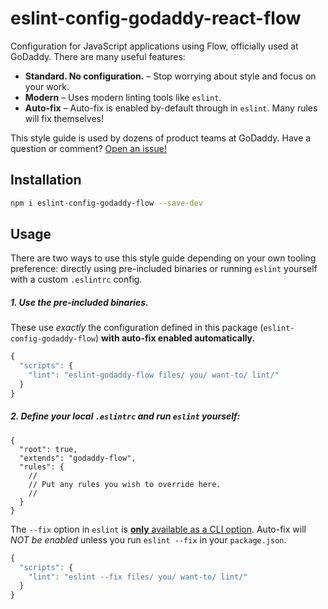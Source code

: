 # eslint-config-godaddy-react-flow

Configuration for JavaScript applications using Flow, officially used at GoDaddy. There are many useful features:

- **Standard. No configuration.** – Stop worrying about style and focus on your work.
- **Modern** – Uses modern linting tools like `eslint`.
- **Auto-fix** – Auto-fix is enabled by-default through in `eslint`. Many rules will fix themselves!

This style guide is used by dozens of product teams at GoDaddy. Have a question or comment? [Open an issue!](https://github.com/godaddy/javascript/issues/new)

## Installation

``` sh
npm i eslint-config-godaddy-flow --save-dev
```

## Usage

There are two ways to use this style guide depending on your own tooling preference: directly using pre-included binaries or running `eslint` yourself with a custom `.eslintrc` config.

##### 1. Use the pre-included binaries.

These use _exactly_ the configuration defined in this package (`eslint-config-godaddy-flow`) **with auto-fix enabled automatically.**

``` js
{
  "scripts": {
    "lint": "eslint-godaddy-flow files/ you/ want-to/ lint/"
  }
}
```

##### 2. Define your local `.eslintrc` and run `eslint` yourself:

```json5
{
  "root": true,
  "extends": "godaddy-flow",
  "rules": {
    //
    // Put any rules you wish to override here.
    //
  }
}
```

The `--fix` option in `eslint` is [**only** available as a CLI option](https://github.com/eslint/eslint/issues/8041). Auto-fix will *NOT be enabled* unless you run `eslint --fix` in your `package.json`.

``` js
{
  "scripts": {
    "lint": "eslint --fix files/ you/ want-to/ lint/"
  }
}
```
